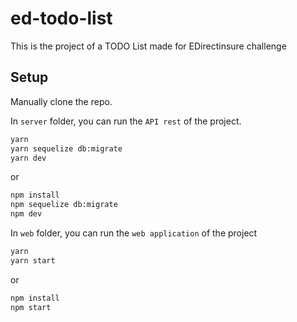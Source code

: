 # ed-todo-list

This is the project of a TODO List made for EDirectinsure challenge

## Setup

Manually clone the repo.

In `server` folder, you can run the `API rest` of the project.

```bash
yarn
yarn sequelize db:migrate
yarn dev
```

or

```bash
npm install
npm sequelize db:migrate
npm dev
```

In `web` folder, you can run the `web application` of the project

```bash
yarn
yarn start
```

or

```bash
npm install
npm start
```
